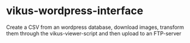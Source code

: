 # vikus-wordpress-interface
Create a CSV from an wordpress database, download images, transform them through the vikus-viewer-script and then upload to an FTP-server
